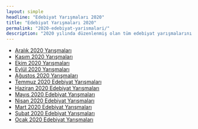 ```yaml
---
layout: simple
headline: "Edebiyat Yarışmaları 2020"
title: "Edebiyat Yarışmaları 2020"
permalink: "2020-edebiyat-yarismalari/"
description: "2020 yılında düzenlenmiş olan tüm edebiyat yarışmalarını bu sayfadan ay-ay görüntüleyebilirsiniz."
---
```


<ul class='nav flex-column'>   
   <li class='nav-item'><a class='nav-link' href='/aralik-2020-yarismalar/'>Aralık 2020 Yarışmaları</a></li>
   <li class='nav-item'><a class='nav-link' href='/kasim-ayi-2020-edebiyat-yarismalari/'>Kasım 2020 Yarışmaları</a></li>
   <li class='nav-item'><a class='nav-link' href='/ekim-ayi-2020-edebiyat-yarismalari/'>Ekim 2020 Yarışmaları</a></li>
   <li class='nav-item'><a class='nav-link' href='/eylul-ayi-2020-edebiyat-yarismalari/'>Eylül 2020 Yarışmaları</a></li>
   <li class='nav-item'><a class='nav-link' href='/agustos-ayi-2020-edebiyat-yarismalari/'>Ağustos 2020 Yarışmaları</a></li>
   <li class='nav-item'><a class='nav-link' href='/temmuz-ayi-2020-edebiyat-yarismalari/'>Temmuz 2020 Edebiyat Yarışmaları</a></li>
   <li class='nav-item'><a class='nav-link' href='/haziran-2020-edebiyat-yarismalari/'>Haziran 2020 Edebiyat Yarışmaları</a></li>
   <li class='nav-item'><a class='nav-link' href='/mayis-2020-edebiyat-yarismalari/'>Mayıs 2020 Edebiyat Yarışmaları</a></li>
   <li class='nav-item'><a class='nav-link' href='/nisan-ayi-2020-edebiyat-yarismalari/'>Nisan 2020 Edebiyat Yarışmaları</a></li>
   <li class='nav-item'><a class='nav-link' href='/mart-ayi-2020-edebiyat-yarismalari/'>Mart 2020 Edebiyat Yarışmaları</a></li>
   <li class='nav-item'><a class='nav-link' href='/subat-ayi-2020-edebiyat-yarismalari/'>Şubat 2020 Edebiyat Yarışmaları</a></li>
   <li class='nav-item'><a class='nav-link' href='/ocak-ayi-2020-edebiyat-yarismalari/'>Ocak 2020 Edebiyat Yarışmaları</a></li>
</ul>